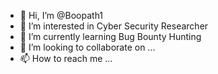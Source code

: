 - 👋 Hi, I’m @Boopath1
- 👀 I’m interested in Cyber Security Researcher
- 🌱 I’m currently learning Bug Bounty Hunting
- 💞️ I’m looking to collaborate on ...
- 📫 How to reach me ...

<!---
Boopath1/Boopath1 is a ✨ special ✨ repository because its `README.md` (this file) appears on your GitHub profile.
You can click the Preview link to take a look at your changes.
--->
